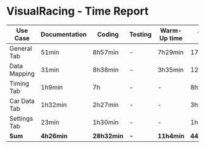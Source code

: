 # VisualRacing - Time Report

|Use Case|Documentation|Coding|Testing|Warm-Up time|Total|Function Points
|-|-|-|-|-|-|-|
|General Tab|51min|8h57min|-|7h29min|17h17min|-|
|Data Mapping|31min|8h38min|-|3h35min|12h44min|-|
|Timing Tab|1h9min|7h|-|-|8h9min|-|
|Car Data Tab|1h32min|2h27min|-|-|3h59min|-|
|Settings Tab|23min|1h30min|-|-|1h53min|-|
|**Sum**|**4h26min**|**28h32min**|**-**|**11h4min**|**44h2min**|**-**|

